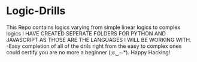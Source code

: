# Logic-Drills
This Repo contains logics varying from simple linear logics to complex logics
I HAVE CREATED SEPERATE FOLDERS FOR PYTHON AND JAVASCRIPT AS THOSE ARE THE LANGUAGES I WILL BE WORKING WITH.
-Easy completion of all of the drils right from the easy to complex ones could certify you are no more a beginner (;ಠ‿↼*).
Happy Hacking!
